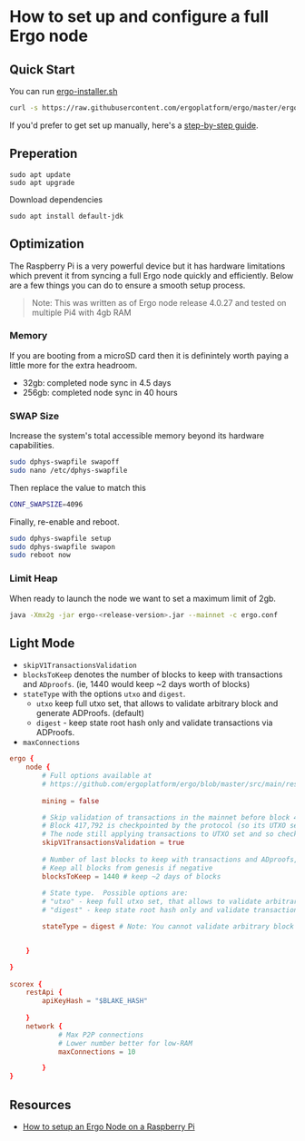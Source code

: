 # How to set up and configure a full Ergo node

## Quick Start

You can run [ergo-installer.sh](https://github.com/ergoplatform/ergo/blob/master/ergo-installer.sh)

```bash
curl -s https://raw.githubusercontent.com/ergoplatform/ergo/master/ergo-installer.sh | sh -s -- --api-key=<YOUR_API_KEY>
```

If you'd prefer to get set up manually, here's a [step-by-step guide](https://github.com/ergoplatform/ergo/wiki/Set-up-a-full-node).


## Preperation

```
sudo apt update
sudo apt upgrade
```

Download dependencies

```
sudo apt install default-jdk
```

## Optimization

The Raspberry Pi is a very powerful device but it has hardware limitations which prevent it from syncing a full Ergo node quickly and efficiently. Below are a few things you can do to ensure a smooth setup process.

> Note: This was written as of Ergo node release 4.0.27 and tested on multiple Pi4 with 4gb RAM

### Memory

If you are booting from a microSD card then it is definintely worth paying a little more for the extra headroom. 

* 32gb: completed node sync in 4.5 days
* 256gb: completed node sync in 40 hours

### SWAP Size

Increase the system's total accessible memory beyond its hardware capabilities. 

```bash
sudo dphys-swapfile swapoff
sudo nano /etc/dphys-swapfile
```

Then replace the value to match this

```bash
CONF_SWAPSIZE=4096
```

Finally, re-enable and reboot.

```bash
sudo dphys-swapfile setup
sudo dphys-swapfile swapon
sudo reboot now
```


### Limit Heap

When ready to launch the node we want to set a maximum limit of 2gb.

```bash
java -Xmx2g -jar ergo-<release-version>.jar --mainnet -c ergo.conf
```


## Light Mode


- `skipV1TransactionsValidation`
- `blocksToKeep` denotes the number of blocks to keep with transactions and `ADproofs`. (ie, 1440 would keep ~2 days worth of blocks)
- `stateType` with the options `utxo` and `digest`.
  - `utxo` keep full utxo set, that allows to validate arbitrary block and generate ADProofs. (default)
  - `digest` - keep state root hash only and validate transactions via ADProofs.
- `maxConnections` 

```conf
ergo {
    node {
        # Full options available at 
        # https://github.com/ergoplatform/ergo/blob/master/src/main/resources/application.conf
        
        mining = false

        # Skip validation of transactions in the mainnet before block 417,792 (in v1 blocks).
        # Block 417,792 is checkpointed by the protocol (so its UTXO set as well).
        # The node still applying transactions to UTXO set and so checks UTXO set digests for each block.
        skipV1TransactionsValidation = true
        
        # Number of last blocks to keep with transactions and ADproofs, for all other blocks only header will be stored.
        # Keep all blocks from genesis if negative
        blocksToKeep = 1440 # keep ~2 days of blocks
        
        # State type.  Possible options are:
        # "utxo" - keep full utxo set, that allows to validate arbitrary block and generate ADProofs
        # "digest" - keep state root hash only and validate transactions via ADProofs

        stateType = digest # Note: You cannot validate arbitrary block and generate ADProofs due to this


    }

}      
        
scorex {
    restApi {
        apiKeyHash = "$BLAKE_HASH"
        
    }
    network {
		    # Max P2P connections
			# Lower number better for low-RAM
            maxConnections = 10

        }
}
```


## Resources

- [How to setup an Ergo Node on a Raspberry Pi](https://youtu.be/yDqhlgz0244)
